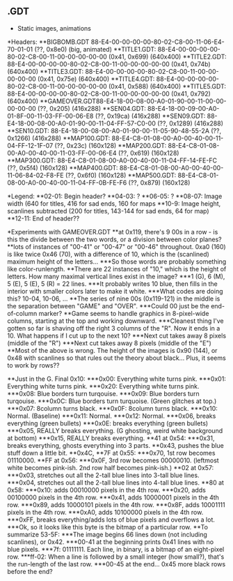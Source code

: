 ## .GDT
* Static images, animations

*Headers:
**BIGBOMB.GDT 88-E4-00-00-00-00-80-02-C8-00-11-06-E4-70-01-01 (??, 0x8e0) (big, animated)
**TITLE1.GDT: 88-E4-00-00-00-00-80-02-C8-00-11-00-00-00-00-00 (0x41, 0x699) (640x400)
**TITLE2.GDT: 88-E4-00-00-00-00-80-02-C8-00-11-00-00-00-00-00 (0x41, 0x74b) (640x400)
**TITLE3.GDT: 88-E4-00-00-00-00-80-02-C8-00-11-00-00-00-00-00 (0x41, 0x75e) (640x400)
**TITLE4.GDT: 88-E4-00-00-00-00-80-02-C8-00-11-00-00-00-00-00 (0x41, 0x588) (640x400)
**TITLE5.GDT: 88-E4-00-00-00-00-80-02-C8-00-11-00-00-00-00-00 (0x41, 0x792) (640x400)
**GAMEOVER.GDT88-E4-18-00-08-00-A0-01-90-00-11-00-00-00-00-00 (??, 0x205) (416x288)
**SEN04.GDT:  88-E4-18-00-09-00-A0-01-8F-00-11-03-FF-00-06-E8 (??, 0x19ca) (416x288)
**SEN09.GDT:  88-E4-18-00-08-00-A0-01-90-00-11-04-FF-57-C0-00 (??, 0x1289) (416x288)
**SEN10.GDT:  88-E4-18-00-08-00-A0-01-90-00-11-05-90-48-55-2A (??, 0x1266) (416x288)
**MAP100.GDT: 88-E4-C8-01-08-00-A0-00-40-00-11-04-FF-12-1F-07 (??, 0x23c) (160x128)
**MAP200.GDT: 88-E4-C8-01-08-00-A0-00-40-00-11-03-FF-00-06-E4 (??, 0x619) (160x128)
**MAP300.GDT: 88-E4-C8-01-08-00-A0-00-40-00-11-04-FF-14-FE-FC (??, 0x5f4) (160x128)
**MAP400.GDT: 88-E4-C8-01-08-00-A0-00-40-00-11-06-84-02-F8-FE (??, 0x6f0) (160x128)
**MAP500.GDT: 88-E4-C8-01-08-00-A0-00-40-00-11-04-FF-0B-FE-F6 (??, 0x879) (160x128)

*Legend:
**02-01: Begin header?
**04-03: ?
**06-05: ?
**08-07: Image width (640 for titles, 416 for sad ends, 160 for maps
**10-9: Image height, scanlines subtracted (200 for titles, 143-144 for sad ends, 64 for map)
**12-11: End of header??

*Experiments with GAMEOVER.GDT
**at 0x119, there's 9 00s in a row - is this the divide between the two words, or a division between color planes?
**lots of instances of "00-41" or "00-47" or "00-46" throughout. 0xa0 (160) is like twice 0x46 (70), with a difference of 10, which is the (scanlined) maximum height of the letters...
***So those words are probably something like color-runlength.
**There are 22 instances of "10," which is the height of letters. How many maximal vertical lines exist in the image?
***1 (G), 6 (M), 5 (E), 5 (E), 5 (R) = 22 lines.
***It probably writes 10 blue, then fills in the interior with smaller colors later to make it white.
***What codes are doing this? 10-04, 10-06, ...
**The series of nine 00s (0x119-121) in the  middle is the separation between "GAME" and "OVER".
***Could 00 just be the end-of-column marker?
**Game seems to handle graphics in 8-pixel-wide columns, starting at the top and working downward.
***Cleanest thing I've gotten so far is shaving off the right 3 columns of the "R". Now it ends in a 10. What happens if I cut up to the next 10?
***Next cut takes away 8 pixels (middle of the "R")
***Next cut takes away 8 pixels (middle of the "E")
**Most of the above is wrong. The height of the images is 0x90 (144), or 0x48 with scanlines so that rules out the theory about black... Plus, it seems to work by rows??

**Just in the G. Final 0x10:
***0x00: Everything white turns pink.
***0x01: Everything white turns pink.
***0x20: Everything white turns pink.
***0x08: Blue borders turn turqouise.
***0x09: Blue borders turn turqouise.
***0x0C: Blue borders turn turquoise. (Green glitches at top.)
***0x07: 8column turns black.
***0x0F: 8column turns black.
***0x10: Normal. (Baseline)
***0x11: Normal.
***0x12: Normal.
***0x06, breaks everything (green bullets)
***0x0E: breaks everything (green bullets)
***0x05, REALLY breaks everything. (G ghosting, weird white background at bottom)
***0x15, REALLY breaks everything.
**41 at 0x54:
***0x31, breaks everything, ghosts everything into 3 parts.
**0x43, pushes the blue stuff down a little bit.
**0x4C,
**7F at 0x55: 
***0x70, 1st row becomes 01110000. 
**FF at 0x56:
***0x0F, 3rd row becomes 00000010. (leftmost white becomes pink-ish. 2nd row half becomes pink-ish.)
**02 at 0x57:
***0x03, stretches out all the 2-tall blue lines into 3-tall blue lines.
***0x04, stretches out all the 2-tall blue lines into 4-tall blue lines.
**80 at 0x58:
***0x10: adds 00010000 pixels in the 4th row.
***0x20, adds 00100000 pixels in the 4th row.
***0x41, adds 10000001 pixels in the 4th row.
***0x89, adds 10000101 pixels in the 4th row.
***0x8F, adds 10001111 pixels in the 4th row.
***0xA0, adds 10100000 pixels in the 4th row.
***0xFF, breaks everything/adds lots of blue pixels and overflows a lot.
***Ok, so it looks like this byte is the bitmap of a particular row.
**To summarize 53-5F:
***The image begins 66 lines down (not including scanlines), or 0x42. 
***00-41 at the beginning prints 0x41 lines with no blue pixels.
***7f: 01111111. Each line, in binary, is a bitmap of an eight-pixel row.
***ff-02: When a line is followed by a small integer (how small?), that's the run-length of the last row.
***00-45 at the end... 0x45 more black rows before the end?